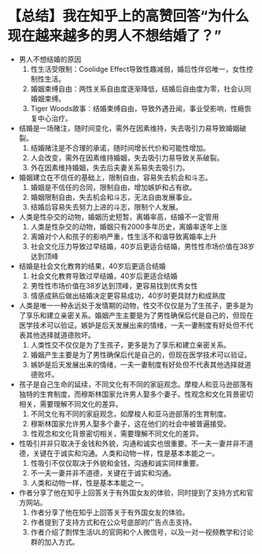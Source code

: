 # 【总结】我在知乎上的高赞回答“为什么现在越来越多的男人不想结婚了？”

-   男人不想结婚的原因
    1.  性生活受限制：Coolidge Effect导致性趣减弱，婚后性伴侣唯一，女性控制性生活。
    2.  婚姻束缚自由：两性关系自由度逐渐降低，结婚后自由度为零，社会认同婚姻束缚。
    3.  Tiger Woods故事：结婚束缚自由，导致外遇丑闻，事业受影响，性瘾恢复中心治疗。
-   结婚是一场赌注，随时间变化，需外在因素维持，失去吸引力易导致婚姻破裂。
    1.  结婚赌注是不合理的承诺，随时间增长代价和可能性增加。
    2.  人会改变，需外在因素维持婚姻，失去吸引力易导致关系破裂。
    3.  外在因素维持婚姻，失去后夫妻关系易失去吸引力。
-   婚姻建立在不信任的基础上，限制自由，容易失去机会和斗志。
    1.  婚姻是不信任的合同，限制自由，增加嫉妒和占有欲。
    2.  婚姻限制自由，失去机会和斗志，无法自由发展事业。
    3.  结婚后容易失去努力上进的斗志，限制个人发展。
-   人类是性杂交的动物，婚姻历史短暂，离婚率高，结婚不一定管用
    1.  人类是性杂交的动物，婚姻只有2000多年历史，离婚率逐年上涨
    2.  离婚对个人和孩子的影响严重，性生活不和谐导致离婚率上升
    3.  社会文化压力导致过早结婚，40岁后更适合结婚，男性性市场价值在38岁达到顶峰
-   结婚是社会文化教育的结果，40岁后更适合结婚
    1.  社会文化教育导致过早结婚，40岁后更适合结婚
    2.  男性性市场价值在38岁达到顶峰，更容易找到优秀女性
    3.  情感成熟后做出结婚决定更容易成功，40岁时更具财力和成熟度
-   人类是唯一一种永远处于发情期的动物，性交不仅仅是为了生孩子，更多是为了享乐和建立亲密关系。婚姻产生主要是为了男性确保后代是自己的，但现在医学技术可以验证。嫉妒是后天发展出来的情绪，一夫一妻制度有好处但不代表其他选择就道德败坏。
    1.  人类性交不仅仅是为了生孩子，更多是为了享乐和建立亲密关系。
    2.  婚姻产生主要是为了男性确保后代是自己的，但现在医学技术可以验证。
    3.  嫉妒是后天发展出来的情绪，一夫一妻制度有好处但不代表其他选择就道德败坏。
-   孩子是自己生命的延续，不同文化有不同的家庭观念。摩梭人和亚马逊部落有独特的生育制度，而穆斯林国家允许男人娶多个妻子。性观念和文化背景密切相关，需要理解不同文化的差异。
    1.  不同文化有不同的家庭观念，如摩梭人和亚马逊部落的生育制度。
    2.  穆斯林国家允许男人娶多个妻子，这在他们的社会中被普遍接受。
    3.  性观念和文化背景密切相关，需要理解不同文化的差异。
-   性吸引并非只取决于金钱和外貌，沟通和诚实也很重要。不一夫一妻并非不道德，关键在于诚实和沟通。人类和动物一样，性是基本本能之一。
    1.  性吸引不仅仅取决于外貌和金钱，沟通和诚实同样重要。
    2.  不一夫一妻并非不道德，关键在于诚实和沟通。
    3.  人类和动物一样，性是基本本能之一。
-   作者分享了他在知乎上回答关于有外国女友的体验，同时提到了支持方式和官方网站。
    1.  作者分享了他在知乎上回答关于有外国女友的体验。
    2.  作者提到了支持方式和在公众号底部的广告点击支持。
    3.  作者介绍了剽悍生活UL的官网和个人微信号，以及一对一视频教学和讨论群的加入方式。